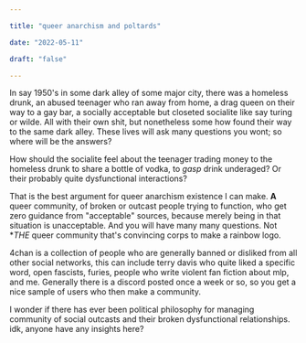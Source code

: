 ```yaml
---

title: "queer anarchism and poltards"

date: "2022-05-11"

draft: "false"

---
```


In say 1950's in some dark alley of some major city, there was a homeless drunk, an abused teenager who ran away from home, a drag queen on their way to a gay bar, a socially acceptable but closeted socialite like say turing or wilde. All with their own shit, but nonetheless some how found their way to the same dark alley. These lives will ask many questions you wont; so where will be the answers?

How should the socialite feel about the teenager trading money to the homeless drunk to share a bottle of vodka, to _gasp_ drink underaged? Or their probably quite dysfunctional interactions?

That is the best argument for queer anarchism existence I can make. **A** queer community, of broken or outcast people trying to function, who get zero guidance from "acceptable" sources, because merely being in that situation is unacceptable. And you will have many many questions. Not **THE* queer community that's convincing corps to make a rainbow logo.

4chan is a collection of people who are generally banned or disliked from all other social networks, this can include terry davis who quite liked a specific word, open fascists, furies, people who write violent fan fiction about mlp, and me. Generally there is a discord posted once a week or so, so you get a nice sample of users who then make a community.

I wonder if there has ever been political philosophy for managing community of social outcasts and their broken dysfunctional relationships. idk, anyone have any insights here?